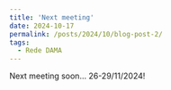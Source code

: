 ```yaml
---
title: 'Next meeting'
date: 2024-10-17
permalink: /posts/2024/10/blog-post-2/
tags:
  - Rede DAMA
---
```


Next meeting soon... 26-29/11/2024!


